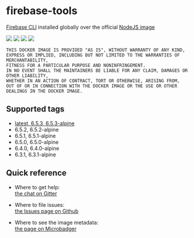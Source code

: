 # firebase-tools

[Firebase CLI](https://www.npmjs.com/package/firebase-tools) installed globally over the official [NodeJS image](https://hub.docker.com/_/node)

[url]: https://microbadger.com/images/andreysenov/firebase-tools
[chat-url]: https://gitter.im/_dockerfiles/community

[![](https://images.microbadger.com/badges/version/andreysenov/firebase-tools.svg)][url]
[![](https://images.microbadger.com/badges/image/andreysenov/firebase-tools.svg)][url]
[![](https://images.microbadger.com/badges/commit/andreysenov/firebase-tools.svg)][url]
[![](https://badges.gitter.im/AndreySenov/dockerfiles.svg)][chat-url]

```
THIS DOCKER IMAGE IS PROVIDED "AS IS", WITHOUT WARRANTY OF ANY KIND,
EXPRESS OR IMPLIED, INCLUDING BUT NOT LIMITED TO THE WARRANTIES OF MERCHANTABILITY,
FITNESS FOR A PARTICULAR PURPOSE AND NONINFRINGEMENT.
IN NO EVENT SHALL THE MAINTAINERS BE LIABLE FOR ANY CLAIM, DAMAGES OR OTHER LIABILITY,
WHETHER IN AN ACTION OF CONTRACT, TORT OR OTHERWISE, ARISING FROM,
OUT OF OR IN CONNECTION WITH THE DOCKER IMAGE OR THE USE OR OTHER DEALINGS IN THE DOCKER IMAGE.
```

## Supported tags

* [latest, 6.5.3, 6.5.3-alpine](https://github.com/AndreySenov/dockerfiles/blob/master/firebase-tools/Dockerfile)
* 6.5.2, 6.5.2-alpine
* 6.5.1, 6.5.1-alpine
* 6.5.0, 6.5.0-alpine
* 6.4.0, 6.4.0-alpine
* 6.3.1, 6.3.1-alpine

## Quick reference

* Where to get help:<br>
[the chat on Gitter][chat-url]

* Where to file issues:<br>
[the Issues page on Github](https://github.com/AndreySenov/dockerfiles/issues)

* Where to see the image metadata:<br>
[the page on Microbadger][url]
